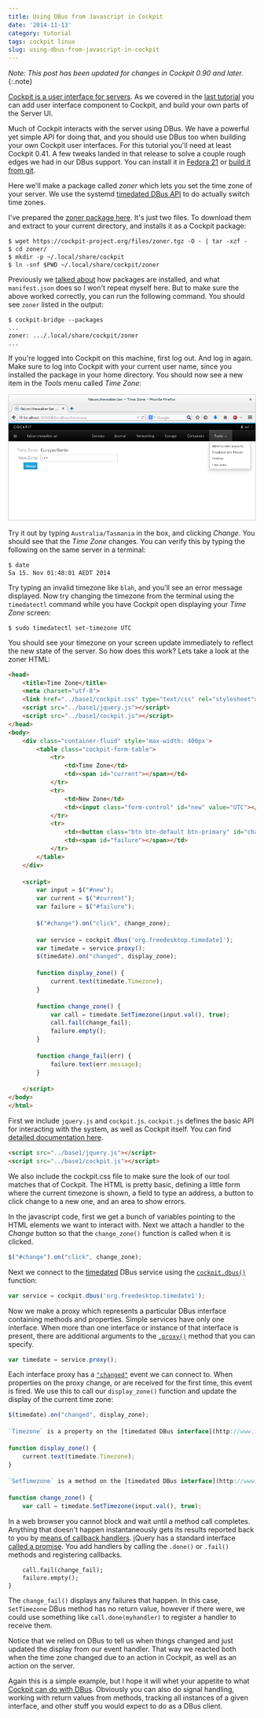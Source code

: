 ```yaml
---
title: Using DBus from Javascript in Cockpit
date: '2014-11-13'
category: tutorial
tags: cockpit linux
slug: using-dbus-from-javascript-in-cockpit
---
```


*Note: This post has been updated for changes in Cockpit 0.90 and later.*
{:.note}

[Cockpit is a user interface for servers](https://cockpit-project.org). As we covered in the [last tutorial](https://cockpit-project.org/blog/creating-plugins-for-the-cockpit-user-interface.html) you can add user interface component to Cockpit, and build your own parts of the Server UI.

Much of Cockpit interacts with the server using DBus. We have a powerful yet simple API for doing that, and you should use DBus too when building your own Cockpit user interfaces. For this tutorial you'll need at least Cockpit 0.41. A few tweaks landed in that release to solve a couple rough edges we had in our DBus support. You can install it in [Fedora 21](https://lists.fedorahosted.org/pipermail/cockpit-devel/2014-November/000196.html) or [build it from git](https://github.com/cockpit-project/cockpit/blob/master/HACKING.md).

Here we'll make a package called *zoner* which lets you set the time zone of your server. We use the systemd [timedated DBus API](http://www.freedesktop.org/wiki/Software/systemd/timedated/) to do actually switch time zones.

I've prepared the [zoner package here](https://cockpit-project.org/files/zoner.tgz). It's just two files. To download them and extract to your current directory, and installs it as a Cockpit package:

```text
$ wget https://cockpit-project.org/files/zoner.tgz -O - | tar -xzf -
$ cd zoner/
$ mkdir -p ~/.local/share/cockpit
$ ln -snf $PWD ~/.local/share/cockpit/zoner
```

Previously we [talked about](https://cockpit-project.org/blog/creating-plugins-for-the-cockpit-user-interface.html) how packages are installed, and what `manifest.json` does so I won't repeat myself here. But to make sure the above worked correctly, you can run the following command. You should see `zoner` listed in the output:

```text
$ cockpit-bridge --packages
...
zoner: .../.local/share/cockpit/zoner
...
```

If you're logged into Cockpit on this machine, first log out. And log in again. Make sure to log into Cockpit with your current user name, since you installed the package in your home directory. You should now see a new item in the *Tools* menu called *Time Zone*:

![Pinger tool](/images/cockpit-zoner-tool.png)

Try it out by typing `Australia/Tasmania` in the box, and clicking *Change*. You should see that the *Time Zone* changes. You can verify this by typing the following on the same server in a terminal:

```text
$ date
Sa 15. Nov 01:48:01 AEDT 2014
```

Try typing an invalid timezone like `blah`, and you'll see an error message displayed. Now try changing the timezone from the terminal using the `timedatectl` command while you have Cockpit open displaying your *Time Zone* screen:

```text
$ sudo timedatectl set-timezone UTC
```

You should see your timezone on your screen update immediately to reflect the new state of the server. So how does this work? Lets take a look at the zoner HTML:

```html
<head>
    <title>Time Zone</title>
    <meta charset="utf-8">
    <link href="../base1/cockpit.css" type="text/css" rel="stylesheet">
    <script src="../base1/jquery.js"></script>
    <script src="../base1/cockpit.js"></script>
</head>
<body>
    <div class="container-fluid" style='max-width: 400px'>
        <table class="cockpit-form-table">
            <tr>
                <td>Time Zone</td>
                <td><span id="current"></span></td>
            </tr>
            <tr>
                <td>New Zone</td>
                <td><input class="form-control" id="new" value="UTC"></td>
            </tr>
            <tr>
                <td><button class="btn btn-default btn-primary" id="change">Change</button></td>
                <td><span id="failure"></span></td>
            </tr>
        </table>
    </div>

    <script>
        var input = $("#new");
        var current = $("#current");
        var failure = $("#failure");

        $("#change").on("click", change_zone);

        var service = cockpit.dbus('org.freedesktop.timedate1');
        var timedate = service.proxy();
        $(timedate).on("changed", display_zone);

        function display_zone() {
            current.text(timedate.Timezone);
        }

        function change_zone() {
            var call = timedate.SetTimezone(input.val(), true);
            call.fail(change_fail);
            failure.empty();
        }

        function change_fail(err) {
            failure.text(err.message);
        }

    </script>
</body>
</html>
```

First we include `jquery.js` and `cockpit.js`. `cockpit.js` defines the basic API for interacting with the system, as well as Cockpit itself. You can find [detailed documentation here](https://cockpit-project.org/guide/latest/api-cockpit.html).

```html
<script src="../base1/jquery.js"></script>
<script src="../base1/cockpit.js"></script>
```

We also include the cockpit.css file to make sure the look of our tool matches that of Cockpit. The HTML is pretty basic, defining a little form where the current timezone is shown, a field to type an address, a button to click change to a new one, and an area to show errors.

In the javascript code, first we get a bunch of variables pointing to the HTML elements we want to interact with.
Next we attach a handler to the *Change* button so that the `change_zone()` function is called when it is clicked.

```javascript
$("#change").on("click", change_zone);
```

Next we connect to the [timedated](http://www.freedesktop.org/wiki/Software/systemd/timedated/) DBus service using the [`cockpit.dbus()`](https://cockpit-project.org/guide/latest/api-cockpit.html#latest-dbus-dbus) function:

```javascript
var service = cockpit.dbus('org.freedesktop.timedate1');
```

Now we make a proxy which represents a particular DBus interface containing methods and properties. Simple services have only one interface. When more than one interface or instance of that interface is present, there are additional arguments to the [`.proxy()`](https://cockpit-project.org/guide/latest/api-cockpit.html#latest-dbus-proxy) method that you can specify.

```javascript
var timedate = service.proxy();
```

Each interface proxy has a [`"changed"`](https://cockpit-project.org/guide/latest/api-cockpit.html#latest-dbus-proxy-onchanged) event we can connect to. When properties on the proxy change, or are received for the first time, this event is fired. We use this to call our `display_zone()` function and update the display of the current time zone:

```javascript
$(timedate).on("changed", display_zone);

`Timezone` is a property on the [timedated DBus interface](http://www.freedesktop.org/wiki/Software/systemd/timedated/). We can access these properties directly, and the proxy will keep them up to date. Here we use the property to update our display of the current time zone:

function display_zone() {
    current.text(timedate.Timezone);
}

`SetTimezone` is a method on the [timedated DBus interface](http://www.freedesktop.org/wiki/Software/systemd/timedated/) interface, and we can invoke it directly as we would a javascript function. In this case we pass the arguments the DBus method expects, a `timezone` string, and a `user_interaction` boolean.

function change_zone() {
    var call = timedate.SetTimezone(input.val(), true);
```

In a web browser you cannot block and wait until a method call completes. Anything that doesn't happen instantaneously gets its results reported back to you by [means of callback handlers](https://cockpit-project.org/guide/latest/api-cockpit.html#latest-dbus-done). jQuery has a standard interface [called a promise](http://api.jquery.com/deferred.promise/). You add handlers by calling the `.done()` or `.fail()` methods and registering callbacks.

```unknown
    call.fail(change_fail);
    failure.empty();
}
```

The `change_fail()` displays any failures that happen. In this case, `SetTimezone` DBus method has no return value, however if there were, we could use something like `call.done(myhandler)` to register a handler to receive them.

Notice that we relied on DBus to tell us when things changed and just updated the display from our event handler. That way we reacted both when the time zone changed due to an action in Cockpit, as well as an action on the server.

Again this is a simple example, but I hope it will whet your appetite to what [Cockpit can do with DBus](https://cockpit-project.org/guide/latest/api-cockpit.html#latest-dbus). Obviously you can also do signal handling, working with return values from methods, tracking all instances of a given interface, and other stuff you would expect to do as a DBus client.
